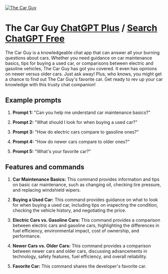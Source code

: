 
[![The Car Guy](https://files.oaiusercontent.com/file-JV12A5VKscao1MayAXv6rbue?se=2123-10-17T15%3A58%3A36Z&sp=r&sv=2021-08-06&sr=b&rscc=max-age%3D31536000%2C%20immutable&rscd=attachment%3B%20filename%3Dd79a028c-1468-4029-b6c2-2da4e0730669.png&sig=e/%2BqwJ5fLWyEnues7KNSjhbmFuTAqDUBbafQbz3UbpU%3D)](https://chat.openai.com/g/g-Ml17xu1t8-the-car-guy)

# The Car Guy [ChatGPT Plus](https://chat.openai.com/g/g-Ml17xu1t8-the-car-guy) / [Search ChatGPT Free](https://gptcall.net/index.html#/?search=The%20Car%20Guy)

The Car Guy is a knowledgeable chat app that can answer all your burning questions about cars. Whether you need guidance on car maintenance basics, tips for buying a used car, or comparisons between electric and gasoline vehicles, The Car Guy has got you covered. It even has opinions on newer versus older cars. Just ask away! Plus, who knows, you might get a chance to find out The Car Guy's favorite car. Get ready to rev up your car knowledge with this trusty chat companion!

## Example prompts

1. **Prompt 1:** "Can you help me understand car maintenance basics?"

2. **Prompt 2:** "What should I look for when buying a used car?"

3. **Prompt 3:** "How do electric cars compare to gasoline ones?"

4. **Prompt 4:** "How do newer cars compare to older ones?"

5. **Prompt 5:** "What's your favorite car?"


## Features and commands

1. **Car Maintenance Basics:** This command provides information and tips on basic car maintenance, such as changing oil, checking tire pressure, and replacing windshield wipers.

2. **Buying a Used Car:** This command provides guidance on what to look for when buying a used car, including tips on inspecting the condition, checking the vehicle history, and negotiating the price.

3. **Electric Cars vs. Gasoline Cars:** This command provides a comparison between electric cars and gasoline cars, highlighting the differences in fuel efficiency, environmental impact, cost of ownership, and performance.

4. **Newer Cars vs. Older Cars:** This command provides a comparison between newer cars and older cars, discussing advancements in technology, safety features, fuel efficiency, and overall reliability.

5. **Favorite Car:** This command shares the developer's favorite car.


